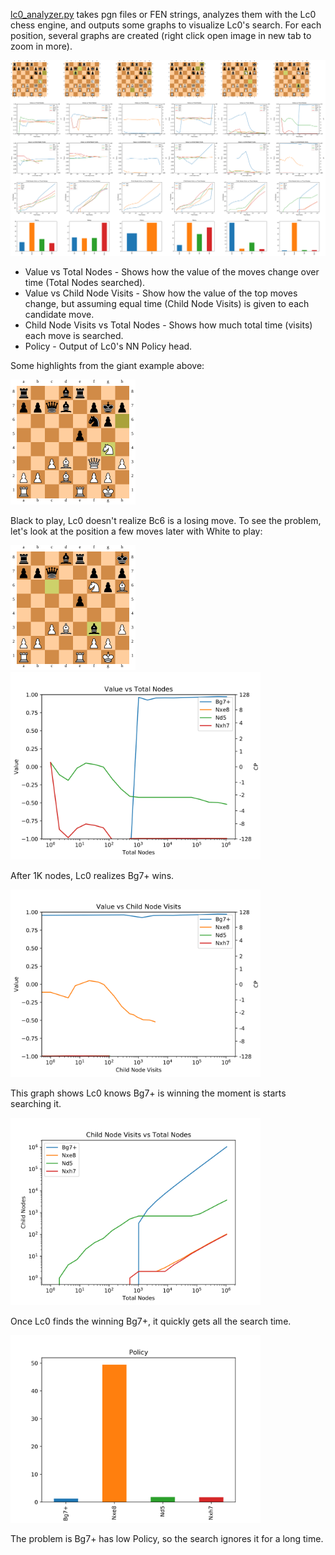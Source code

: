 [lc0_analyzer.py](https://gist.github.com/killerducky/9c74bd8efd787aeb6ed6e4c252dbed2d) takes pgn files or FEN strings, analyzes them with the Lc0 chess engine, and outputs some graphs to visualize Lc0's search. For each position, several graphs are created (right click open image in new tab to zoom in more). 

<img src="plots/mattblachess_Bh6+.pgn_None_all.svg"/>

* Value vs Total Nodes - Shows how the value of the moves change over time (Total Nodes searched).
* Value vs Child Node Visits - Show how the value of the top moves change, but assuming equal time (Child Node Visits) is given to each candidate move.
* Child Node Visits vs Total Nodes - Shows how much total time (visits) each move is searched.
* Policy - Output of Lc0's NN Policy head.

Some highlights from the giant example above:

<img src="plots/mattblachess_Bh6+.pgn_None_36/board.svg" width="200"/>

Black to play, Lc0 doesn't realize Bc6 is a losing move. To see the problem, let's look at the position a few moves later with White to play:

<img src="plots/mattblachess_Bh6+.pgn_None_41/board.svg" width="200"/>

<img src="plots/mattblachess_Bh6+.pgn_None_41/Q.svg" width="400"/>

After 1K nodes, Lc0 realizes Bg7+ wins.

<img src="plots/mattblachess_Bh6+.pgn_None_41/Q2.svg" width="400"/>

This graph shows Lc0 knows Bg7+ is winning the moment is starts searching it.

<img src="plots/mattblachess_Bh6+.pgn_None_41/N.svg" width="400"/>

Once Lc0 finds the winning Bg7+, it quickly gets all the search time.

<img src="plots/mattblachess_Bh6+.pgn_None_41/P.svg" width="400"/>

The problem is Bg7+ has low Policy, so the search ignores it for a long time.


